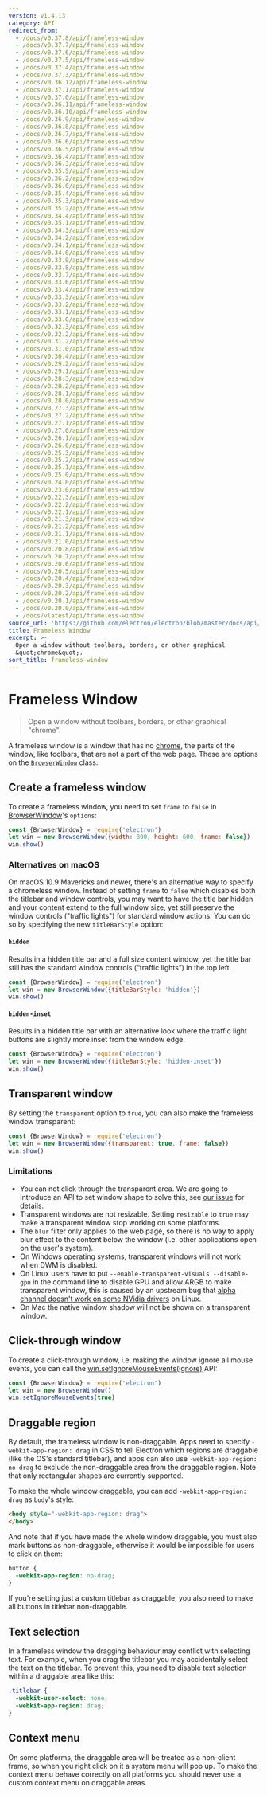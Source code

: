 ```yaml
---
version: v1.4.13
category: API
redirect_from:
  - /docs/v0.37.8/api/frameless-window
  - /docs/v0.37.7/api/frameless-window
  - /docs/v0.37.6/api/frameless-window
  - /docs/v0.37.5/api/frameless-window
  - /docs/v0.37.4/api/frameless-window
  - /docs/v0.37.3/api/frameless-window
  - /docs/v0.36.12/api/frameless-window
  - /docs/v0.37.1/api/frameless-window
  - /docs/v0.37.0/api/frameless-window
  - /docs/v0.36.11/api/frameless-window
  - /docs/v0.36.10/api/frameless-window
  - /docs/v0.36.9/api/frameless-window
  - /docs/v0.36.8/api/frameless-window
  - /docs/v0.36.7/api/frameless-window
  - /docs/v0.36.6/api/frameless-window
  - /docs/v0.36.5/api/frameless-window
  - /docs/v0.36.4/api/frameless-window
  - /docs/v0.36.3/api/frameless-window
  - /docs/v0.35.5/api/frameless-window
  - /docs/v0.36.2/api/frameless-window
  - /docs/v0.36.0/api/frameless-window
  - /docs/v0.35.4/api/frameless-window
  - /docs/v0.35.3/api/frameless-window
  - /docs/v0.35.2/api/frameless-window
  - /docs/v0.34.4/api/frameless-window
  - /docs/v0.35.1/api/frameless-window
  - /docs/v0.34.3/api/frameless-window
  - /docs/v0.34.2/api/frameless-window
  - /docs/v0.34.1/api/frameless-window
  - /docs/v0.34.0/api/frameless-window
  - /docs/v0.33.9/api/frameless-window
  - /docs/v0.33.8/api/frameless-window
  - /docs/v0.33.7/api/frameless-window
  - /docs/v0.33.6/api/frameless-window
  - /docs/v0.33.4/api/frameless-window
  - /docs/v0.33.3/api/frameless-window
  - /docs/v0.33.2/api/frameless-window
  - /docs/v0.33.1/api/frameless-window
  - /docs/v0.33.0/api/frameless-window
  - /docs/v0.32.3/api/frameless-window
  - /docs/v0.32.2/api/frameless-window
  - /docs/v0.31.2/api/frameless-window
  - /docs/v0.31.0/api/frameless-window
  - /docs/v0.30.4/api/frameless-window
  - /docs/v0.29.2/api/frameless-window
  - /docs/v0.29.1/api/frameless-window
  - /docs/v0.28.3/api/frameless-window
  - /docs/v0.28.2/api/frameless-window
  - /docs/v0.28.1/api/frameless-window
  - /docs/v0.28.0/api/frameless-window
  - /docs/v0.27.3/api/frameless-window
  - /docs/v0.27.2/api/frameless-window
  - /docs/v0.27.1/api/frameless-window
  - /docs/v0.27.0/api/frameless-window
  - /docs/v0.26.1/api/frameless-window
  - /docs/v0.26.0/api/frameless-window
  - /docs/v0.25.3/api/frameless-window
  - /docs/v0.25.2/api/frameless-window
  - /docs/v0.25.1/api/frameless-window
  - /docs/v0.25.0/api/frameless-window
  - /docs/v0.24.0/api/frameless-window
  - /docs/v0.23.0/api/frameless-window
  - /docs/v0.22.3/api/frameless-window
  - /docs/v0.22.2/api/frameless-window
  - /docs/v0.22.1/api/frameless-window
  - /docs/v0.21.3/api/frameless-window
  - /docs/v0.21.2/api/frameless-window
  - /docs/v0.21.1/api/frameless-window
  - /docs/v0.21.0/api/frameless-window
  - /docs/v0.20.8/api/frameless-window
  - /docs/v0.20.7/api/frameless-window
  - /docs/v0.20.6/api/frameless-window
  - /docs/v0.20.5/api/frameless-window
  - /docs/v0.20.4/api/frameless-window
  - /docs/v0.20.3/api/frameless-window
  - /docs/v0.20.2/api/frameless-window
  - /docs/v0.20.1/api/frameless-window
  - /docs/v0.20.0/api/frameless-window
  - /docs/vlatest/api/frameless-window
source_url: 'https://github.com/electron/electron/blob/master/docs/api/frameless-window.md'
title: Frameless Window
excerpt: >-
  Open a window without toolbars, borders, or other graphical
  &quot;chrome&quot;.
sort_title: frameless-window
---
```

# Frameless Window

> Open a window without toolbars, borders, or other graphical "chrome".

A frameless window is a window that has no [chrome](https://developer.mozilla.org/en-US/docs/Glossary/Chrome), the parts of the window, like toolbars, that are not a part of the web page. These are options on the [`BrowserWindow`]({{site.baseurl}}/docs/api/browser-window) class.

## Create a frameless window

To create a frameless window, you need to set `frame` to `false` in [BrowserWindow]({{site.baseurl}}/docs/api/browser-window)'s `options`:

```javascript
const {BrowserWindow} = require('electron')
let win = new BrowserWindow({width: 800, height: 600, frame: false})
win.show()
```

### Alternatives on macOS

On macOS 10.9 Mavericks and newer, there's an alternative way to specify a chromeless window. Instead of setting `frame` to `false` which disables both the titlebar and window controls, you may want to have the title bar hidden and your content extend to the full window size, yet still preserve the window controls ("traffic lights") for standard window actions. You can do so by specifying the new `titleBarStyle` option:

#### `hidden`

Results in a hidden title bar and a full size content window, yet the title bar still has the standard window controls (“traffic lights”) in the top left.

```javascript
const {BrowserWindow} = require('electron')
let win = new BrowserWindow({titleBarStyle: 'hidden'})
win.show()
```

#### `hidden-inset`

Results in a hidden title bar with an alternative look where the traffic light buttons are slightly more inset from the window edge.

```javascript
const {BrowserWindow} = require('electron')
let win = new BrowserWindow({titleBarStyle: 'hidden-inset'})
win.show()
```

## Transparent window

By setting the `transparent` option to `true`, you can also make the frameless window transparent:

```javascript
const {BrowserWindow} = require('electron')
let win = new BrowserWindow({transparent: true, frame: false})
win.show()
```

### Limitations

*   You can not click through the transparent area. We are going to introduce an API to set window shape to solve this, see [our issue](https://github.com/electron/electron/issues/1335) for details.
*   Transparent windows are not resizable. Setting `resizable` to `true` may make a transparent window stop working on some platforms.
*   The `blur` filter only applies to the web page, so there is no way to apply blur effect to the content below the window (i.e. other applications open on the user's system).
*   On Windows operating systems, transparent windows will not work when DWM is disabled.
*   On Linux users have to put `--enable-transparent-visuals --disable-gpu` in the command line to disable GPU and allow ARGB to make transparent window, this is caused by an upstream bug that [alpha channel doesn't work on some NVidia drivers](https://code.google.com/p/chromium/issues/detail?id=369209) on Linux.
*   On Mac the native window shadow will not be shown on a transparent window.

## Click-through window

To create a click-through window, i.e. making the window ignore all mouse events, you can call the [win.setIgnoreMouseEvents(ignore)]({{site.baseurl}}/docs/api/browser-window#winsetignoremouseeventsignore) API:

```javascript
const {BrowserWindow} = require('electron')
let win = new BrowserWindow()
win.setIgnoreMouseEvents(true)
```

## Draggable region

By default, the frameless window is non-draggable. Apps need to specify `-webkit-app-region: drag` in CSS to tell Electron which regions are draggable (like the OS's standard titlebar), and apps can also use `-webkit-app-region: no-drag` to exclude the non-draggable area from the draggable region. Note that only rectangular shapes are currently supported.

To make the whole window draggable, you can add `-webkit-app-region: drag` as `body`'s style:

```html
<body style="-webkit-app-region: drag">
</body>
```

And note that if you have made the whole window draggable, you must also mark buttons as non-draggable, otherwise it would be impossible for users to click on them:

```css
button {
  -webkit-app-region: no-drag;
}
```

If you're setting just a custom titlebar as draggable, you also need to make all buttons in titlebar non-draggable.

## Text selection

In a frameless window the dragging behaviour may conflict with selecting text. For example, when you drag the titlebar you may accidentally select the text on the titlebar. To prevent this, you need to disable text selection within a draggable area like this:

```css
.titlebar {
  -webkit-user-select: none;
  -webkit-app-region: drag;
}
```

## Context menu

On some platforms, the draggable area will be treated as a non-client frame, so when you right click on it a system menu will pop up. To make the context menu behave correctly on all platforms you should never use a custom context menu on draggable areas.
